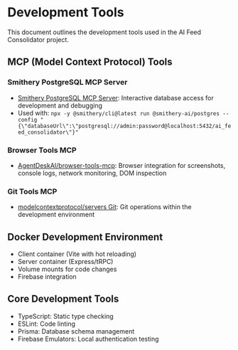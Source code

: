 # Development Tools

This document outlines the development tools used in the AI Feed Consolidator project.

## MCP (Model Context Protocol) Tools

### Smithery PostgreSQL MCP Server
- [Smithery PostgreSQL MCP Server](https://smithery.ai/server/@smithery-ai/postgres): Interactive database access for development and debugging
- Used with: `npx -y @smithery/cli@latest run @smithery-ai/postgres --config "{\"databaseUrl\":\"postgresql://admin:password@localhost:5432/ai_feed_consolidator\"}"`

### Browser Tools MCP
- [AgentDeskAI/browser-tools-mcp](https://github.com/AgentDeskAI/browser-tools-mcp): Browser integration for screenshots, console logs, network monitoring, DOM inspection

### Git Tools MCP
- [modelcontextprotocol/servers Git](https://github.com/modelcontextprotocol/servers/tree/main/src/git): Git operations within the development environment

## Docker Development Environment
- Client container (Vite with hot reloading)
- Server container (Express/tRPC)
- Volume mounts for code changes
- Firebase integration

## Core Development Tools
- TypeScript: Static type checking
- ESLint: Code linting
- Prisma: Database schema management
- Firebase Emulators: Local authentication testing 